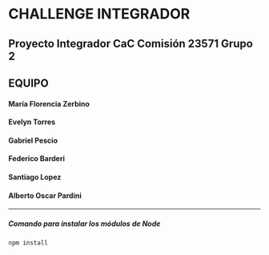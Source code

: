 #   **CHALLENGE INTEGRADOR**
## Proyecto Integrador CaC Comisión 23571 Grupo 2

## EQUIPO
#### María Florencia Zerbino
#### Evelyn Torres
#### Gabriel Pescio
#### Federico Barderi
#### Santiago Lopez
#### Alberto Oscar Pardini
***

##### Comando para instalar los módulos de Node 
`npm install`